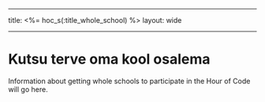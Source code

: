 * * *

title: <%= hoc_s(:title_whole_school) %> layout: wide

* * *

# Kutsu terve oma kool osalema

Information about getting whole schools to participate in the Hour of Code will go here.